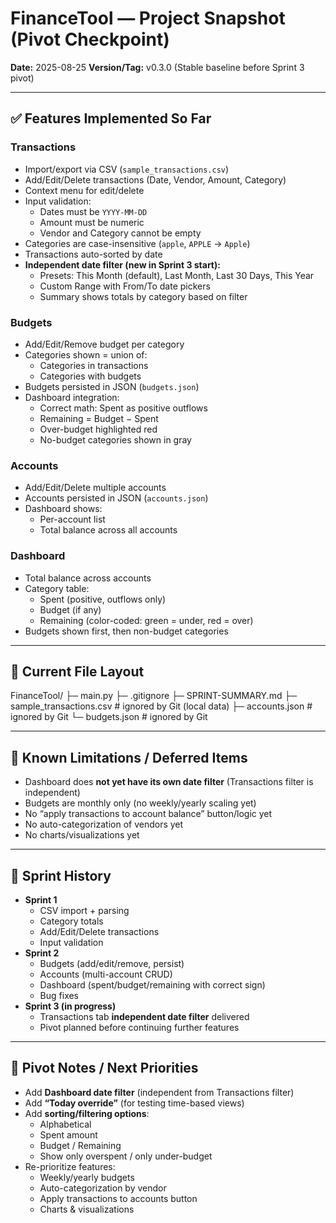 # FinanceTool — Project Snapshot (Pivot Checkpoint)

**Date:** 2025-08-25 
**Version/Tag:** v0.3.0 (Stable baseline before Sprint 3 pivot)

---

## ✅ Features Implemented So Far

### Transactions
- Import/export via CSV (`sample_transactions.csv`)
- Add/Edit/Delete transactions (Date, Vendor, Amount, Category)
- Context menu for edit/delete
- Input validation:
  - Dates must be `YYYY-MM-DD`
  - Amount must be numeric
  - Vendor and Category cannot be empty
- Categories are case-insensitive (`apple`, `APPLE` → `Apple`)
- Transactions auto-sorted by date
- **Independent date filter (new in Sprint 3 start):**
  - Presets: This Month (default), Last Month, Last 30 Days, This Year
  - Custom Range with From/To date pickers
  - Summary shows totals by category based on filter

### Budgets
- Add/Edit/Remove budget per category
- Categories shown = union of:
  - Categories in transactions
  - Categories with budgets
- Budgets persisted in JSON (`budgets.json`)
- Dashboard integration:
  - Correct math: Spent as positive outflows
  - Remaining = Budget − Spent
  - Over-budget highlighted red
  - No-budget categories shown in gray

### Accounts
- Add/Edit/Delete multiple accounts
- Accounts persisted in JSON (`accounts.json`)
- Dashboard shows:
  - Per-account list
  - Total balance across all accounts

### Dashboard
- Total balance across accounts
- Category table:
  - Spent (positive, outflows only)
  - Budget (if any)
  - Remaining (color-coded: green = under, red = over)
- Budgets shown first, then non-budget categories

---

## 📂 Current File Layout
FinanceTool/
├─ main.py
├─ .gitignore
├─ SPRINT-SUMMARY.md
├─ sample_transactions.csv # ignored by Git (local data)
├─ accounts.json # ignored by Git
└─ budgets.json # ignored by Git

---

## 🚧 Known Limitations / Deferred Items
- Dashboard does **not yet have its own date filter** (Transactions filter is independent)
- Budgets are monthly only (no weekly/yearly scaling yet)
- No “apply transactions to account balance” button/logic yet
- No auto-categorization of vendors yet
- No charts/visualizations yet

---

## 🏃 Sprint History
- **Sprint 1**  
  - CSV import + parsing  
  - Category totals  
  - Add/Edit/Delete transactions  
  - Input validation  
- **Sprint 2**  
  - Budgets (add/edit/remove, persist)  
  - Accounts (multi-account CRUD)  
  - Dashboard (spent/budget/remaining with correct sign)  
  - Bug fixes  
- **Sprint 3 (in progress)**  
  - Transactions tab **independent date filter** delivered  
  - Pivot planned before continuing further features

---

## 🔮 Pivot Notes / Next Priorities
- Add **Dashboard date filter** (independent from Transactions filter)
- Add **“Today override”** (for testing time-based views)
- Add **sorting/filtering options**:
  - Alphabetical
  - Spent amount
  - Budget / Remaining
  - Show only overspent / only under-budget
- Re-prioritize features:  
  - Weekly/yearly budgets  
  - Auto-categorization by vendor  
  - Apply transactions to accounts button  
  - Charts & visualizations
